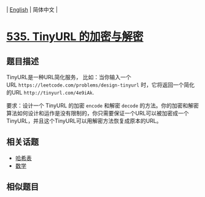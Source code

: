 
| [English](README_EN.md) | 简体中文 |

# [535. TinyURL 的加密与解密](https://leetcode-cn.com/problems/encode-and-decode-tinyurl/)

## 题目描述

<p>TinyURL是一种URL简化服务， 比如：当你输入一个URL&nbsp;<code>https://leetcode.com/problems/design-tinyurl</code>&nbsp;时，它将返回一个简化的URL&nbsp;<code>http://tinyurl.com/4e9iAk</code>.</p>

<p>要求：设计一个 TinyURL 的加密&nbsp;<code>encode</code>&nbsp;和解密&nbsp;<code>decode</code>&nbsp;的方法。你的加密和解密算法如何设计和运作是没有限制的，你只需要保证一个URL可以被加密成一个TinyURL，并且这个TinyURL可以用解密方法恢复成原本的URL。</p>


## 相关话题

- [哈希表](https://leetcode-cn.com/tag/hash-table)
- [数学](https://leetcode-cn.com/tag/math)

## 相似题目



